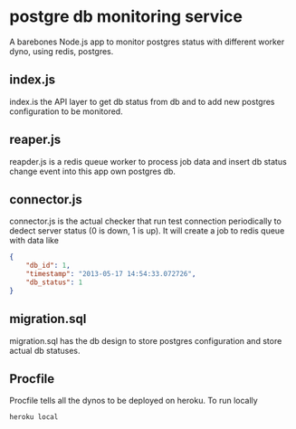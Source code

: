 # postgre db monitoring service

A barebones Node.js app to monitor postgres status with different worker dyno, 
using redis, postgres.


## index.js 
index.is the API layer to get db status from db and to add new postgres configuration to be monitored.

## reaper.js
reapder.js is a redis queue worker to process job data and insert db status change event into this app own postgres db.

## connector.js
connector.js is the actual checker that run test connection periodically to dedect server status 
(0 is down, 1 is up). It will create a job to redis queue with data like
```json
{
    "db_id": 1,
    "timestamp": "2013-05-17 14:54:33.072726",
    "db_status": 1
}
```

## migration.sql
migration.sql has the db design to store postgres configuration and store actual db statuses.

## Procfile
Procfile tells all the dynos to be deployed on heroku. To run locally 
```
heroku local

